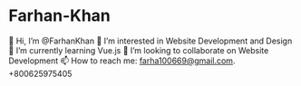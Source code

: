 # Farhan-Khan
:wave: Hi, I’m @FarhanKhan
:eyes: I’m interested in Website Development and Design
:seedling: I’m currently learning Vue.js
:revolving_hearts:️ I’m looking to collaborate on Website Development
:mailbox: How to reach me: farha100669@gmail.com. +800625975405
